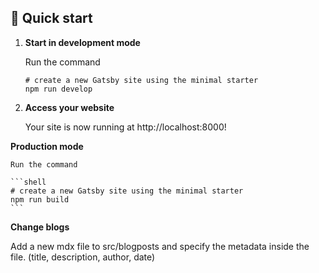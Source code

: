 
## 🚀 Quick start

1.  **Start in development mode**

    Run the command

    ```shell
    # create a new Gatsby site using the minimal starter
    npm run develop
    ```

2.  **Access your website**

    Your site is now running at http://localhost:8000!


  **Production mode**

    Run the command

    ```shell
    # create a new Gatsby site using the minimal starter
    npm run build
    ```
    
  **Change blogs**

 Add a new mdx file to src/blogposts and specify the metadata inside the file. (title, description, author, date)
    
    
